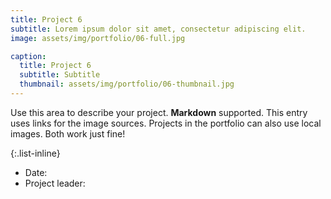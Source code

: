 ```yaml
---
title: Project 6
subtitle: Lorem ipsum dolor sit amet, consectetur adipiscing elit.
image: assets/img/portfolio/06-full.jpg

caption:
  title: Project 6
  subtitle: Subtitle
  thumbnail: assets/img/portfolio/06-thumbnail.jpg
---
```

Use this area to describe your project. **Markdown** supported. This entry uses links for the image sources. Projects in the portfolio can also use local images. Both work just fine!

{:.list-inline}
- Date:
- Project leader:
